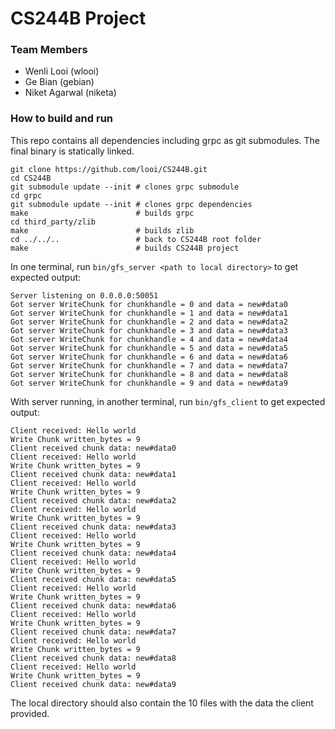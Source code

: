 # CS244B Project

### Team Members
* Wenli Looi (wlooi)
* Ge Bian (gebian)
* Niket Agarwal (niketa)

### How to build and run

This repo contains all dependencies including grpc as git submodules. The final binary is statically linked.

```shell
git clone https://github.com/looi/CS244B.git
cd CS244B
git submodule update --init # clones grpc submodule
cd grpc
git submodule update --init # clones grpc dependencies
make                        # builds grpc
cd third_party/zlib
make                        # builds zlib
cd ../../..                 # back to CS244B root folder
make                        # builds CS244B project
```

In one terminal, run `bin/gfs_server <path to local directory>` to get expected output:

```shell
Server listening on 0.0.0.0:50051
Got server WriteChunk for chunkhandle = 0 and data = new#data0
Got server WriteChunk for chunkhandle = 1 and data = new#data1
Got server WriteChunk for chunkhandle = 2 and data = new#data2
Got server WriteChunk for chunkhandle = 3 and data = new#data3
Got server WriteChunk for chunkhandle = 4 and data = new#data4
Got server WriteChunk for chunkhandle = 5 and data = new#data5
Got server WriteChunk for chunkhandle = 6 and data = new#data6
Got server WriteChunk for chunkhandle = 7 and data = new#data7
Got server WriteChunk for chunkhandle = 8 and data = new#data8
Got server WriteChunk for chunkhandle = 9 and data = new#data9
```

With server running, in another terminal, run `bin/gfs_client` to get expected output:

```shell
Client received: Hello world
Write Chunk written_bytes = 9
Client received chunk data: new#data0
Client received: Hello world
Write Chunk written_bytes = 9
Client received chunk data: new#data1
Client received: Hello world
Write Chunk written_bytes = 9
Client received chunk data: new#data2
Client received: Hello world
Write Chunk written_bytes = 9
Client received chunk data: new#data3
Client received: Hello world
Write Chunk written_bytes = 9
Client received chunk data: new#data4
Client received: Hello world
Write Chunk written_bytes = 9
Client received chunk data: new#data5
Client received: Hello world
Write Chunk written_bytes = 9
Client received chunk data: new#data6
Client received: Hello world
Write Chunk written_bytes = 9
Client received chunk data: new#data7
Client received: Hello world
Write Chunk written_bytes = 9
Client received chunk data: new#data8
Client received: Hello world
Write Chunk written_bytes = 9
Client received chunk data: new#data9
```

The local directory should also contain the 10 files with the data the client provided.
